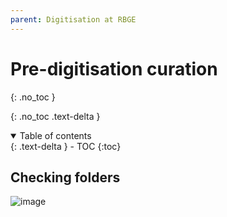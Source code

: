```yaml
---
parent: Digitisation at RBGE
---
```


# Pre-digitisation curation

{: .no_toc }

  {: .no_toc .text-delta }
<details open markdown="block">
  <summary>
    Table of contents
  </summary>
  {: .text-delta }
- TOC
{:toc}
</details>

## Checking folders

![image](https://user-images.githubusercontent.com/6713716/232861432-2286a670-b83b-4145-9005-f5dc9a7cad8e.png)

